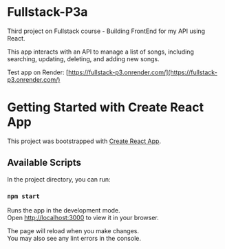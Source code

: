 # Fullstack-P3a

Third project on Fullstack course - Building FrontEnd for my API using React.

This app interacts with an API to manage a list of songs, including searching, updating, deleting, and adding new songs.

Test app on Render: [https://fullstack-p3.onrender.com/](https://fullstack-p3.onrender.com/)

# Getting Started with Create React App

This project was bootstrapped with [Create React App](https://github.com/facebook/create-react-app).

## Available Scripts

In the project directory, you can run:

### `npm start`

Runs the app in the development mode.\
Open [http://localhost:3000](http://localhost:3000) to view it in your browser.

The page will reload when you make changes.\
You may also see any lint errors in the console.
